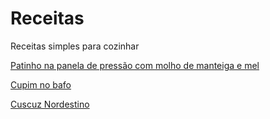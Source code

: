 # Receitas

Receitas simples para cozinhar

[Patinho na panela de pressão com molho de manteiga e mel](patinho_pressao.txt)

[Cupim no bafo](cupimnobafo.txt)

[Cuscuz Nordestino](cuscuz_nordestino.txt)
